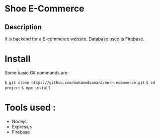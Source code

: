 # Shoe E-Commerce

## Description 

It is backend for a E-commerce website.
Database used is Firebase.

# Install

Some basic Git commands are:

`$ git clone https://github.com/mohamedsamara/mern-ecommerce.git`
`$ cd project`
`$ npm install`
    
  

# Tools used :
- Nodejs
- Expressjs
- Firebase
